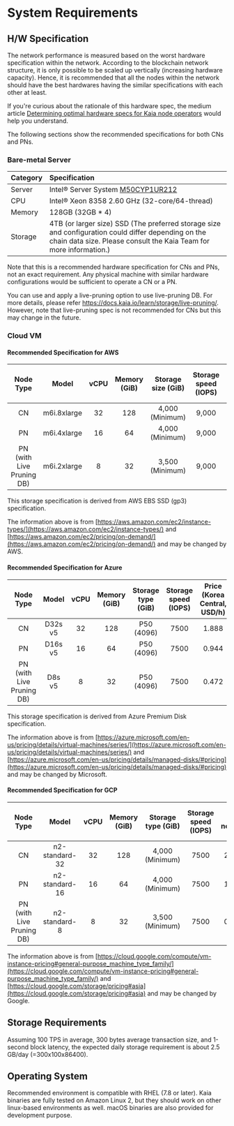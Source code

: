 # System Requirements

## H/W Specification <a id="h-w-specification"></a>

The network performance is measured based on the worst hardware specification within the network. According to the blockchain network structure, it is only possible to be scaled up vertically \(increasing hardware capacity\). Hence, it is recommended that all the nodes within the network should have the best hardwares having the similar specifications with each other at least.

If you're curious about the rationale of this hardware spec, the medium article [Determining optimal hardware specs for Kaia node operators](https://klaytn.foundation/node-operator-optimal-specs/) would help you understand.

The following sections show the recommended specifications for both CNs and PNs.

### Bare-metal Server <a id="bare-metal-server"></a>

| Category | Specification                                                                                                                                                                                                                                   |
| :------- | :---------------------------------------------------------------------------------------------------------------------------------------------------------------------------------------------------------------------------------------------- |
| Server   | Intel® Server System [M50CYP1UR212](https://www.intel.sg/content/www/xa/en/products/sku/214842/intel-server-system-m50cyp1ur212/specifications.html)                                                                                            |
| CPU      | Intel® Xeon 8358 2.60 GHz \(32-core/64-thread\)                                                                                                                                                            |
| Memory   | 128GB \(32GB \* 4\)                                                                                                                                                                                                        |
| Storage  | 4TB (or larger size) SSD (The preferred storage size and configuration could differ depending on the chain data size. Please consult the Kaia Team for more information.) |

Note that this is a recommended hardware specification for CNs and PNs, not an exact requirement. Any physical machine with similar hardware configurations would be sufficient to operate a CN or a PN.

You can use and apply a live-pruning option to use live-pruning DB. For more details, please refer https://docs.kaia.io/learn/storage/live-pruning/. However, note that live-pruning spec is not recommended for CNs but this may change in the future.

### Cloud VM <a id="cloud-vm"></a>

#### Recommended Specification for AWS<a id="recommended-specification-for-aws"></a>

|                   Node Type                  |            Model            | vCPU | Memory \(GiB\) | Storage size \(GiB\) | Storage speed \(IOPS\) | Price \(Seoul region, USD/h\) |
| :------------------------------------------: | :-------------------------: | :--: | :---------------------------------: | :---------------------------------------: | :-----------------------------------------: | :------------------------------------------------: |
|                      CN                      | m6i.8xlarge |  32  |                 128                 |     4,000 (Minimum)    |                    9,000                    |                1.888               |
|                      PN                      | m6i.4xlarge |  16  |                  64                 |     4,000 (Minimum)    |                    9,000                    |                0.944               |
| PN (with Live Pruning DB) | m6i.2xlarge |   8  |                  32                 |     3,500 (Minimum)    |                    9,000                    |                0.472               |

This storage specification is derived from AWS EBS SSD (gp3) specification.

The information above is from [https://aws.amazon.com/ec2/instance-types/](https://aws.amazon.com/ec2/instance-types/) and [https://aws.amazon.com/ec2/pricing/on-demand/](https://aws.amazon.com/ec2/pricing/on-demand/) and may be changed by AWS.

#### Recommended Specification for Azure<a id="recommended-specification-for-azure"></a>

|                   Node Type                  |  Model  | vCPU | Memory \(GiB\) | Storage type \(GiB\) | Storage speed \(IOPS\) | Price \(Korea Central, USD/h\) |
| :------------------------------------------: | :-----: | :--: | :---------------------------------: | :---------------------------------------: | :-----------------------------------------: | :-------------------------------------------------: |
|                      CN                      | D32s v5 |  32  |                 128                 |       P50 (4096)       |                     7500                    |                1.888                |
|                      PN                      | D16s v5 |  16  |                  64                 |       P50 (4096)       |                     7500                    |                0.944                |
| PN (with Live Pruning DB) |  D8s v5 |   8  |                  32                 |       P50 (4096)       |                     7500                    |                0.472                |

This storage specification is derived from Azure Premium Disk specification.

The information above is from [https://azure.microsoft.com/en-us/pricing/details/virtual-machines/series/](https://azure.microsoft.com/en-us/pricing/details/virtual-machines/series/) and [https://azure.microsoft.com/en-us/pricing/details/managed-disks/#pricing](https://azure.microsoft.com/en-us/pricing/details/managed-disks/#pricing) and may be changed by Microsoft.

#### Recommended Specification for GCP<a id="recommended-specification-for-gcp"></a>

|                   Node Type                  |      Model     | vCPU | Memory \(GiB\) | Storage type \(GiB\) | Storage speed \(IOPS\) | Price \(asia-northeast3, USD/h\) |
| :------------------------------------------: | :------------: | :--: | :---------------------------------: | :---------------------------------------: | :-----------------------------------------: | :---------------------------------------------------: |
|                      CN                      | n2-standard-32 |  32  |                 128                 |     4,000 (Minimum)    |                     7500                    |                2.032486               |
|                      PN                      | n2-standard-16 |  16  |                  64                 |     4,000 (Minimum)    |                     7500                    |                1.016243               |
| PN (with Live Pruning DB) |  n2-standard-8 |   8  |                  32                 |     3,500 (Minimum)    |                     7500                    |                0.508121               |

The information above is from [https://cloud.google.com/compute/vm-instance-pricing#general-purpose_machine_type_family/](https://cloud.google.com/compute/vm-instance-pricing#general-purpose_machine_type_family/) and [https://cloud.google.com/storage/pricing#asia](https://cloud.google.com/storage/pricing#asia) and may be changed by Google.

## Storage Requirements <a id="storage-requirements"></a>

Assuming 100 TPS in average, 300 bytes average transaction size, and 1-second block latency, the expected daily storage requirement is about 2.5 GB/day \(=300x100x86400\).

## Operating System <a id="operating-system"></a>

Recommended environment is compatible with RHEL (7.8 or later).
Kaia binaries are fully tested on Amazon Linux 2, but they should work on other linux-based environments as well. macOS binaries are also provided for development purpose.
